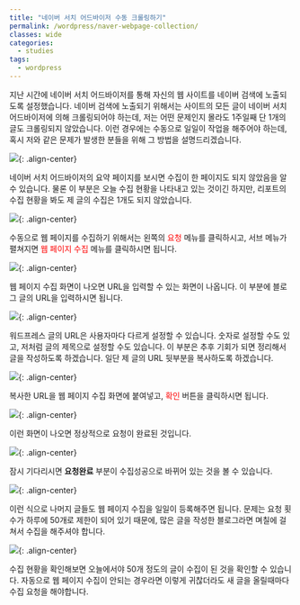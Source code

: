 ```yaml
---
title: "네이버 서치 어드바이저 수동 크롤링하기"
permalink: /wordpress/naver-webpage-collection/
classes: wide
categories:
  - studies
tags:
  - wordpress
---
```


지난 시간에 네이버 서치 어드바이저를 통해 자신의 웹 사이트를 네이버 검색에 노출되도록 설정했습니다. 네이버 검색에 노출되기 위해서는 사이트의 모든 글이 네이버 서치 어드바이저에 의해 크롤링되어야 하는데, 저는 어떤 문제인지 몰라도 1주일째 단 1개의 글도 크롤링되지 않았습니다. 이런 경우에는 수동으로 일일이 작업을 해주어야 하는데, 혹시 저와 같은 문제가 발생한 분들을 위해 그 방법을 설명드리겠습니다.

![](https://github.com/JoonsuRyu/images/blob/master/WordPress/012/01.png?raw=true){: .align-center}

네이버 서치 어드바이저의 요약 페이지를 보시면 수집이 한 페이지도 되지 않았음을 알 수 있습니다. 물론 이 부분은 오늘 수집 현황을 나타내고 있는 것이긴 하지만, 리포트의 수집 현황을 봐도 제 글의 수집은 1개도 되지 않았습니다.

![](https://github.com/JoonsuRyu/images/blob/master/WordPress/012/02.png?raw=true){: .align-center}

수동으로 웹 페이지를 수집하기 위해서는 왼쪽의 <span style="color:red">요청</span> 메뉴를 클릭하시고, 서브 메뉴가 펼쳐지면 <span style="color:red">웹 페이지 수집</span> 메뉴를 클릭하시면 됩니다.

![](https://github.com/JoonsuRyu/images/blob/master/WordPress/012/03.png?raw=true){: .align-center}

웹 페이지 수집 화면이 나오면 URL을 입력할 수 있는 화면이 나옵니다. 이 부분에 블로그 글의 URL을 입력하시면 됩니다.

![](https://github.com/JoonsuRyu/images/blob/master/WordPress/012/04.png?raw=true){: .align-center}

워드프레스 글의 URL은 사용자마다 다르게 설정할 수 있습니다. 숫자로 설정할 수도 있고, 저처럼 글의 제목으로 설정할 수도 있습니다. 이 부분은 추후 기회가 되면 정리해서 글을 작성하도록 하겠습니다. 일단 제 글의 URL 뒷부분을 복사하도록 하겠습니다.

![](https://github.com/JoonsuRyu/images/blob/master/WordPress/012/05.png?raw=true){: .align-center}

복사한 URL을 웹 페이지 수집 화면에 붙여넣고, <span style="color:red">확인</span> 버튼을 클릭하시면 됩니다.

![](https://github.com/JoonsuRyu/images/blob/master/WordPress/012/06.png?raw=true){: .align-center}

이런 화면이 나오면 정상적으로 요청이 완료된 것입니다.

![](https://github.com/JoonsuRyu/images/blob/master/WordPress/012/07.png?raw=true){: .align-center}

잠시 기다리시면 **요청완료** 부분이 수집성공으로 바뀌어 있는 것을 볼 수 있습니다.

![](https://github.com/JoonsuRyu/images/blob/master/WordPress/012/08.png?raw=true){: .align-center}

이런 식으로 나머지 글들도 웹 페이지 수집을 일일이 등록해주면 됩니다. 문제는 요청 횟수가 하루에 50개로 제한이 되어 있기 때문에, 많은 글을 작성한 블로그라면 며칠에 걸쳐서 수집을 해주셔야 합니다.

![](https://github.com/JoonsuRyu/images/blob/master/WordPress/012/09.png?raw=true){: .align-center}

수집 현황을 확인해보면 오늘에서야 50개 정도의 글이 수집이 된 것을 확인할 수 있습니다. 자동으로 웹 페이지 수집이 안되는 경우라면 이렇게 귀찮더라도 새 글을 올릴때마다 수집 요청을 해야합니다.